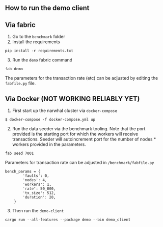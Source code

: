 ## How to run the demo client
## Via fabric

1. Go to the `benchmark` folder 
2. Install the requirements 

```
pip install -r requirements.txt
```

3. Run the `demo` fabric command

```
fab demo
```

The parameters for the transaction rate (etc) can be adjusted by editing the `fabfile.py` file.

## Via Docker (NOT WORKING RELIABLY YET)

1. First start up the narwhal cluster via `docker-compose`

```
$ docker-compose -f docker-compose.yml up
```

2. Run the data seeder via the benchmark tooling. Note that the port provided is the starting port for which the workers will receive transactions. Seeder will autoincrement port for the number of nodes * workers provided in the parameters.

```
fab seed 7001
```

Parameters for transaction rate can be adjusted in `/benchmark/fabfile.py`
```
bench_params = {
        'faults': 0,
        'nodes': 4,
        'workers': 1,
        'rate': 50_000,
        'tx_size': 512,
        'duration': 20,
    }
```

3. Then run the `demo-client` 

```
cargo run --all-features --package demo --bin demo_client
```